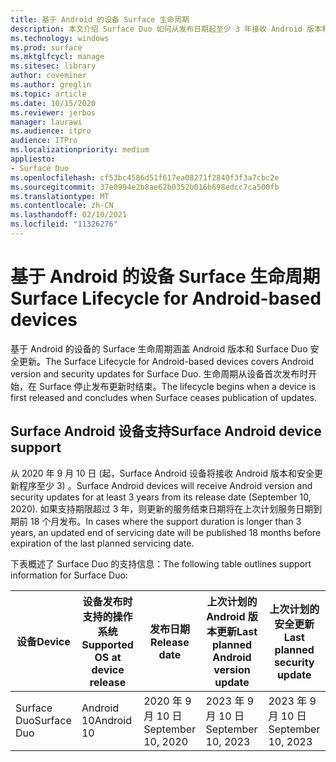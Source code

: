 ```yaml
---
title: 基于 Android 的设备 Surface 生命周期
description: 本文介绍 Surface Duo 如何从发布日期起至少 3 年接收 Android 版本和安全更新。
ms.technology: windows
ms.prod: surface
ms.mktglfcycl: manage
ms.sitesec: library
author: coveminer
ms.author: greglin
ms.topic: article
ms.date: 10/15/2020
ms.reviewer: jerbos
manager: laurawi
ms.audience: itpro
audience: ITPro
ms.localizationpriority: medium
appliesto:
- Surface Duo
ms.openlocfilehash: cf53bc4586d51f617ea08271f2840f3f3a7cbc2e
ms.sourcegitcommit: 37e0994e2b8ae62b0352b016b698edcc7ca500fb
ms.translationtype: MT
ms.contentlocale: zh-CN
ms.lasthandoff: 02/10/2021
ms.locfileid: "11326276"
---
```

# <span data-ttu-id="9dac3-103">基于 Android 的设备 Surface 生命周期</span><span class="sxs-lookup"><span data-stu-id="9dac3-103">Surface Lifecycle for Android-based devices</span></span>

<span data-ttu-id="9dac3-104">基于 Android 的设备的 Surface 生命周期涵盖 Android 版本和 Surface Duo 安全更新。</span><span class="sxs-lookup"><span data-stu-id="9dac3-104">The Surface Lifecycle for Android-based devices covers Android version and security updates for Surface Duo.</span></span> <span data-ttu-id="9dac3-105">生命周期从设备首次发布时开始，在 Surface 停止发布更新时结束。</span><span class="sxs-lookup"><span data-stu-id="9dac3-105">The lifecycle begins when a device is first released and concludes when Surface ceases publication of updates.</span></span>

## <span data-ttu-id="9dac3-106">Surface Android 设备支持</span><span class="sxs-lookup"><span data-stu-id="9dac3-106">Surface Android device support</span></span> 

<span data-ttu-id="9dac3-107">从 2020 年 9 月 10 日 (起，Surface Android 设备将接收 Android 版本和安全更新程序至少 3) 。</span><span class="sxs-lookup"><span data-stu-id="9dac3-107">Surface Android devices will receive Android version and security updates for at least 3 years from its release date (September 10, 2020).</span></span> <span data-ttu-id="9dac3-108">如果支持期限超过 3 年，则更新的服务结束日期将在上次计划服务日期到期前 18 个月发布。</span><span class="sxs-lookup"><span data-stu-id="9dac3-108">In cases where the support duration is longer than 3 years, an updated end of servicing date will be published 18 months before expiration of the last planned servicing date.</span></span> 

<span data-ttu-id="9dac3-109">下表概述了 Surface Duo 的支持信息：</span><span class="sxs-lookup"><span data-stu-id="9dac3-109">The following table outlines support information for Surface Duo:</span></span>

| <span data-ttu-id="9dac3-110">设备</span><span class="sxs-lookup"><span data-stu-id="9dac3-110">Device</span></span>  | <span data-ttu-id="9dac3-111">设备发布时支持的操作系统</span><span class="sxs-lookup"><span data-stu-id="9dac3-111">Supported OS at device release</span></span> | <span data-ttu-id="9dac3-112">发布日期</span><span class="sxs-lookup"><span data-stu-id="9dac3-112">Release date</span></span>   | <span data-ttu-id="9dac3-113">上次计划的 Android 版本更新</span><span class="sxs-lookup"><span data-stu-id="9dac3-113">Last planned Android version update</span></span> | <span data-ttu-id="9dac3-114">上次计划的安全更新</span><span class="sxs-lookup"><span data-stu-id="9dac3-114">Last planned security update</span></span> |
| ----------- | ------------------------------------------ | ------------------ | --------------------------------------- | -------------------------------- |
| <span data-ttu-id="9dac3-115">Surface Duo</span><span class="sxs-lookup"><span data-stu-id="9dac3-115">Surface Duo</span></span> | <span data-ttu-id="9dac3-116">Android 10</span><span class="sxs-lookup"><span data-stu-id="9dac3-116">Android 10</span></span>                                 | <span data-ttu-id="9dac3-117">2020 年 9 月 10 日</span><span class="sxs-lookup"><span data-stu-id="9dac3-117">September 10, 2020</span></span> | <span data-ttu-id="9dac3-118">2023 年 9 月 10 日</span><span class="sxs-lookup"><span data-stu-id="9dac3-118">September 10, 2023</span></span>                      | <span data-ttu-id="9dac3-119">2023 年 9 月 10 日</span><span class="sxs-lookup"><span data-stu-id="9dac3-119">September 10, 2023</span></span>               |

 
